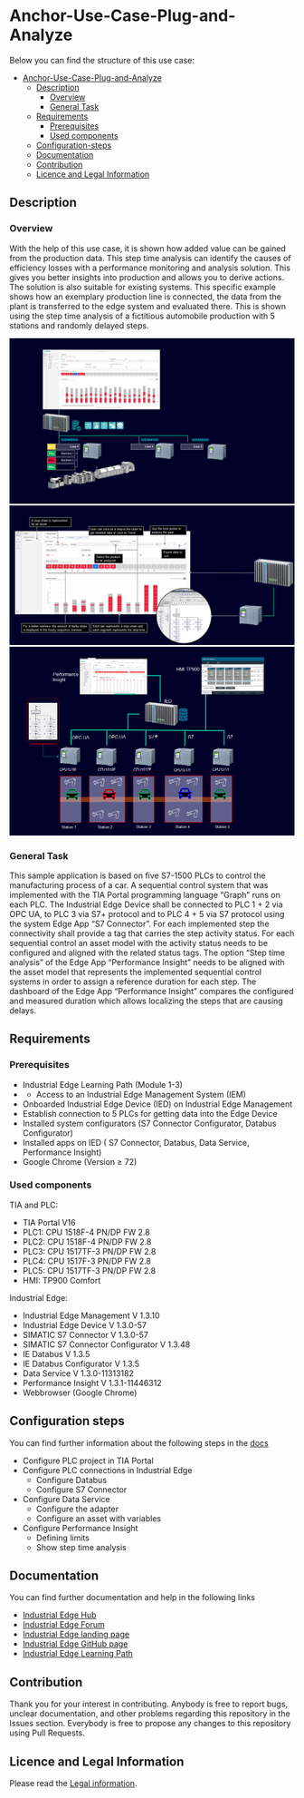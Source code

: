 # Anchor-Use-Case-Plug-and-Analyze 

Below you can find the structure of this use case:

* [Anchor-Use-Case-Plug-and-Analyze](#anchor-use-case-plug-and-analyze)
  * [Description](#description)
    * [Overview](#overview)
    * [General Task](#general-task)
  * [Requirements](#requirements)
    * [Prerequisites](#prerequisites)
    * [Used components](#used-components)
  * [Configuration-steps](#configuration-steps)
  * [Documentation](#documentation)
  * [Contribution](#contribution)
  * [Licence and Legal Information](#licence-and-legal-information)

## Description

### Overview
With the help of this use case, it is shown how added value can be gained from the production data. This step time analysis can identify the causes of efficiency losses with a performance monitoring and analysis solution. This gives you better insights into production and allows you to derive actions. The solution is also suitable for existing systems. This specific example shows how an exemplary production line is connected, the data from the plant is transferred to the edge system and evaluated there. This is shown using the step time analysis of a fictitious automobile production with 5 stations and randomly delayed steps.


![overview1](docs/graphics/overview1.png)
![overview2](docs/graphics/overview2.png)
![overview](docs/graphics/overview.png)

### General Task

This sample application is based on five S7-1500 PLCs to control the manufacturing process of a car. A sequential control system that was implemented with the TIA Portal programming language “Graph” runs on each PLC. The Industrial Edge Device shall be connected to PLC 1 + 2 via OPC UA, to PLC 3 via S7+ protocol and to PLC 4 + 5 via S7 protocol using the system Edge App “S7 Connector”. For each implemented step the connectivity shall provide a tag that carries the step activity status. For each sequential control an asset model with the activity status needs to be configured and aligned with the related status tags. The option “Step time analysis” of the Edge App “Performance Insight” needs to be aligned with the asset model that represents the implemented sequential control systems in order to assign a reference duration for each step. The dashboard of the Edge App “Performance Insight” compares the configured and measured duration which allows localizing the steps that are causing delays.

## Requirements

### Prerequisites
* Industrial Edge Learning Path (Module 1-3)
* *	Access to an Industrial Edge Management System (IEM)
*	Onboarded Industrial Edge Device (IED) on Industrial Edge Management
*	Establish connection to 5 PLCs for getting data into the Edge Device
*	Installed system configurators (S7 Connector Configurator, Databus Configurator)
*	Installed apps on IED ( S7 Connector, Databus, Data Service, Performance Insight)
*	Google Chrome (Version ≥ 72)

### Used components
TIA and PLC:

*	TIA Portal V16
*	PLC1: CPU 1518F-4 PN/DP FW 2.8
*	PLC2: CPU 1518F-4 PN/DP FW 2.8
*	PLC3: CPU 1517TF-3 PN/DP FW 2.8
*	PLC4: CPU 1517F-3 PN/DP FW 2.8
*	PLC5: CPU 1517TF-3 PN/DP FW 2.8
*	HMI: TP900 Comfort

Industrial Edge:

*	Industrial Edge Management V 1.3.10
*	Industrial Edge Device V 1.3.0-57
*	SIMATIC S7 Connector V 1.3.0-57
*	SIMATIC S7 Connector Configurator V 1.3.48
*	IE Databus V 1.3.5
*	IE Databus Configurator V 1.3.5
*	Data Service V 1.3.0-11313182
*	Performance Insight V 1.3.1-11446312
*	Webbrowser (Google Chrome)


## Configuration steps

You can find further information about the following steps in the [docs](docs/Installation.md#configuration-steps)
-	Configure PLC project in TIA Portal
- Configure PLC connections in Industrial Edge
  - Configure Databus
  - Configure S7 Connector
- Configure Data Service
  - Configure the adapter
  - Configure an asset with variables
- Configure Performance Insight
  - Defining limits
  - Show step time analysis


## Documentation

You can find further documentation and help in the following links

* [Industrial Edge Hub](https://iehub.eu1.edge.siemens.cloud/#/documentation)
* [Industrial Edge Forum](https://www.siemens.com/industrial-edge-forum)
* [Industrial Edge landing page](https://new.siemens.com/global/en/products/automation/topic-areas/industrial-edge/simatic-edge.html)
* [Industrial Edge GitHub page](https://github.com/industrial-edge)
* [Industrial Edge Learning Path](https://siemens-learning-simaticedge.sabacloud.com/)

## Contribution

Thank you for your interest in contributing. Anybody is free to report bugs, unclear documentation, and other problems regarding this repository in the Issues section. Everybody is free to propose any changes to this repository using Pull Requests.

## Licence and Legal Information

Please read the [Legal information](LICENSE.md).
